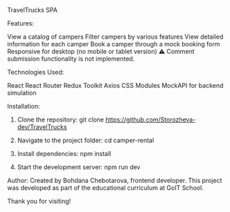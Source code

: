 TravelTrucks SPA

Features:

View a catalog of campers
Filter campers by various features
View detailed information for each camper
Book a camper through a mock booking form
Responsive for desktop (no mobile or tablet version)
⚠️ Comment submission functionality is not implemented.

Technologies Used:

React
React Router
Redux Toolkit
Axios
CSS Modules
MockAPI for backend simulation

Installation:

1. Clone the repository:
   git clone https://github.com/Storozheva-dev/TravelTrucks

2. Navigate to the project folder:
   cd camper-rental

3. Install dependencies:
   npm install

4. Start the development server:
   npm run dev

Author:
Created by Bohdana Chebotarova, frontend developer.
This project was developed as part of the educational curriculum at GoIT School.

Thank you for visiting!
